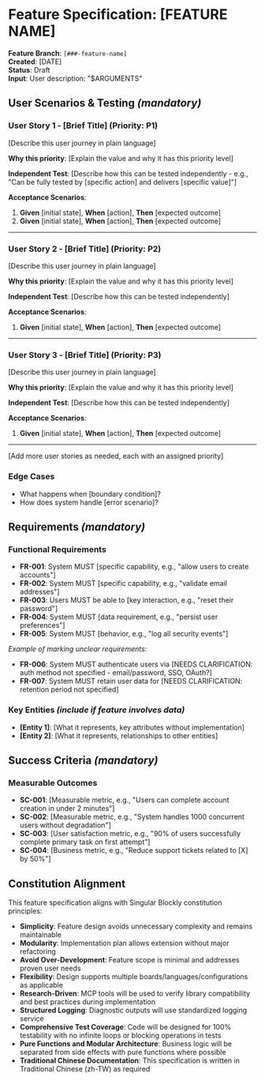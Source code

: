 # Feature Specification: [FEATURE NAME]

**Feature Branch**: `[###-feature-name]`  
**Created**: [DATE]  
**Status**: Draft  
**Input**: User description: "$ARGUMENTS"

<!--
  LANGUAGE REQUIREMENT (Principle IX):
  This specification MUST be written in Traditional Chinese (繁體中文, zh-TW).
  All user stories, requirements, success criteria, and user-facing content
  should be in Traditional Chinese to align with the project's primary audience.

  Technical notes and code examples MAY remain in English for developer clarity.
-->

## User Scenarios & Testing _(mandatory)_

<!--
  IMPORTANT: User stories should be PRIORITIZED as user journeys ordered by importance.
  Each user story/journey must be INDEPENDENTLY TESTABLE - meaning if you implement just ONE of them,
  you should still have a viable MVP (Minimum Viable Product) that delivers value.

  Assign priorities (P1, P2, P3, etc.) to each story, where P1 is the most critical.
  Think of each story as a standalone slice of functionality that can be:
  - Developed independently
  - Tested independently
  - Deployed independently
  - Demonstrated to users independently
-->

### User Story 1 - [Brief Title] (Priority: P1)

[Describe this user journey in plain language]

**Why this priority**: [Explain the value and why it has this priority level]

**Independent Test**: [Describe how this can be tested independently - e.g., "Can be fully tested by [specific action] and delivers [specific value]"]

**Acceptance Scenarios**:

1. **Given** [initial state], **When** [action], **Then** [expected outcome]
2. **Given** [initial state], **When** [action], **Then** [expected outcome]

---

### User Story 2 - [Brief Title] (Priority: P2)

[Describe this user journey in plain language]

**Why this priority**: [Explain the value and why it has this priority level]

**Independent Test**: [Describe how this can be tested independently]

**Acceptance Scenarios**:

1. **Given** [initial state], **When** [action], **Then** [expected outcome]

---

### User Story 3 - [Brief Title] (Priority: P3)

[Describe this user journey in plain language]

**Why this priority**: [Explain the value and why it has this priority level]

**Independent Test**: [Describe how this can be tested independently]

**Acceptance Scenarios**:

1. **Given** [initial state], **When** [action], **Then** [expected outcome]

---

[Add more user stories as needed, each with an assigned priority]

### Edge Cases

<!--
  ACTION REQUIRED: The content in this section represents placeholders.
  Fill them out with the right edge cases.
-->

-   What happens when [boundary condition]?
-   How does system handle [error scenario]?

## Requirements _(mandatory)_

<!--
  ACTION REQUIRED: The content in this section represents placeholders.
  Fill them out with the right functional requirements.
-->

### Functional Requirements

-   **FR-001**: System MUST [specific capability, e.g., "allow users to create accounts"]
-   **FR-002**: System MUST [specific capability, e.g., "validate email addresses"]
-   **FR-003**: Users MUST be able to [key interaction, e.g., "reset their password"]
-   **FR-004**: System MUST [data requirement, e.g., "persist user preferences"]
-   **FR-005**: System MUST [behavior, e.g., "log all security events"]

_Example of marking unclear requirements:_

-   **FR-006**: System MUST authenticate users via [NEEDS CLARIFICATION: auth method not specified - email/password, SSO, OAuth?]
-   **FR-007**: System MUST retain user data for [NEEDS CLARIFICATION: retention period not specified]

### Key Entities _(include if feature involves data)_

-   **[Entity 1]**: [What it represents, key attributes without implementation]
-   **[Entity 2]**: [What it represents, relationships to other entities]

## Success Criteria _(mandatory)_

<!--
  ACTION REQUIRED: Define measurable success criteria.
  These must be technology-agnostic and measurable.
-->

### Measurable Outcomes

-   **SC-001**: [Measurable metric, e.g., "Users can complete account creation in under 2 minutes"]
-   **SC-002**: [Measurable metric, e.g., "System handles 1000 concurrent users without degradation"]
-   **SC-003**: [User satisfaction metric, e.g., "90% of users successfully complete primary task on first attempt"]
-   **SC-004**: [Business metric, e.g., "Reduce support tickets related to [X] by 50%"]

## Constitution Alignment

This feature specification aligns with Singular Blockly constitution principles:

-   **Simplicity**: Feature design avoids unnecessary complexity and remains maintainable
-   **Modularity**: Implementation plan allows extension without major refactoring
-   **Avoid Over-Development**: Feature scope is minimal and addresses proven user needs
-   **Flexibility**: Design supports multiple boards/languages/configurations as applicable
-   **Research-Driven**: MCP tools will be used to verify library compatibility and best practices during implementation
-   **Structured Logging**: Diagnostic outputs will use standardized logging service
-   **Comprehensive Test Coverage**: Code will be designed for 100% testability with no infinite loops or blocking operations in tests
-   **Pure Functions and Modular Architecture**: Business logic will be separated from side effects with pure functions where possible
-   **Traditional Chinese Documentation**: This specification is written in Traditional Chinese (zh-TW) as required
